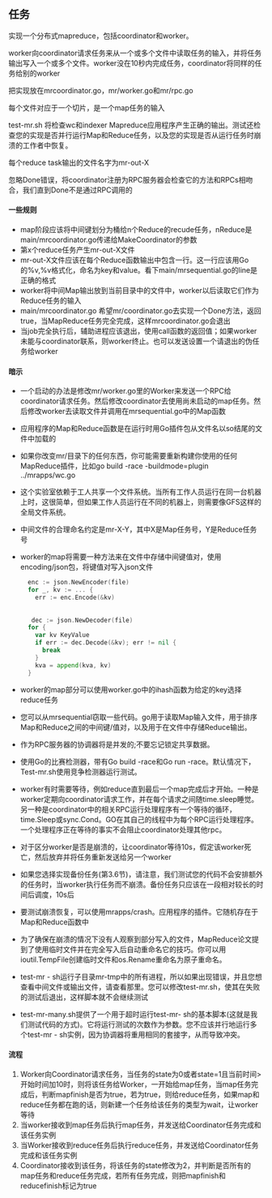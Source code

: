 ## 任务

实现一个分布式mapreduce，包括coordinator和worker。

worker向coordinator请求任务来从一个或多个文件中读取任务的输入，并将任务输出写入一个或多个文件。worker没在10秒内完成任务，coordinator将同样的任务给别的worker

把实现放在mrcoordinator.go，mr/worker.go和mr/rpc.go

每个文件对应于一个切片，是一个map任务的输入

test-mr.sh 将检查wc和indexer Mapreduce应用程序产生正确的输出。测试还检查您的实现是否并行运行Map和Reduce任务，以及您的实现是否从运行任务时崩溃的工作者中恢复。

每个reduce task输出的文件名字为mr-out-X

忽略Done错误，将coordinator注册为RPC服务器会检查它的方法和RPCs相吻合，我们直到Done不是通过RPC调用的

#### 一些规则

* map阶段应该将中间键划分为桶给n个Reduce的recude任务，nReduce是main/mrcoordinator.go传递给MakeCoordinator的参数
* 第x个reduce任务产生mr-out-X文件
* mr-out-X文件应该在每个Reduce函数输出中包含一行。这一行应该用Go的%v,%v格式化，命名为key和value。看下main/mrsequential.go的line是正确的格式
* worker将中间Map输出放到当前目录中的文件中，worker以后读取它们作为Reduce任务的输入
* main/mrcoordinator.go 希望mr/coordinator.go去实现一个Done方法，返回true，当MapReduce任务完全完成，这样mrcoordinator.go会退出
* 当job完全执行后，辅助进程应该退出，使用call函数的返回值；如果worker未能与coordinator联系，则worker终止。也可以发送设置一个请退出的伪任务给worker

#### 暗示

* 一个启动的办法是修改mr/worker.go里的Worker来发送一个RPC给coordinator请求任务。然后修改coordinator去使用尚未启动的map任务。然后修改worker去读取文件并调用在mrsequential.go中的Map函数

* 应用程序的Map和Reduce函数是在运行时用Go插件包从文件名以so结尾的文件中加载的

* 如果你改变mr/目录下的任何东西，你可能需要重新构建你使用的任何MapReduce插件，比如go build -race -buildmode=plugin ../mrapps/wc.go

* 这个实验室依赖于工人共享一个文件系统。当所有工作人员运行在同一台机器上时，这很简单，但如果工作人员运行在不同的机器上，则需要像GFS这样的全局文件系统。

* 中间文件的合理命名约定是mr-X-Y，其中X是Map任务号，Y是Reduce任务号

* worker的map将需要一种方法来在文件中存储中间键值对，使用encoding/json包，将键值对写入json文件

  ```go
    enc := json.NewEncoder(file)
    for _, kv := ... {
      err := enc.Encode(&kv)
        
    
     dec := json.NewDecoder(file)
    for {
      var kv KeyValue
      if err := dec.Decode(&kv); err != nil {
        break
      }
      kva = append(kva, kv)
    }
  ```

* worker的map部分可以使用worker.go中的ihash函数为给定的key选择reduce任务

* 您可以从mrsequential窃取一些代码。go用于读取Map输入文件，用于排序Map和Reduce之间的中间键/值对，以及用于在文件中存储Reduce输出。

* 作为RPC服务器的协调器将是并发的;不要忘记锁定共享数据。

* 使用Go的比赛检测器，带有Go build -race和Go run -race。默认情况下，Test-mr.sh使用竞争检测器运行测试。

* worker有时需要等待，例如reduce直到最后一个map完成后才开始。一种是worker定期向coordinator请求工作，并在每个请求之间随time.sleep睡觉。另一种是coordinator中的相关RPC运行处理程序有一个等待的循环，time.Sleep或sync.Cond。GO在其自己的线程中为每个RPC运行处理程序。一个处理程序正在等待的事实不会阻止coordinator处理其他rpc。

* 对于区分worker是否是崩溃的，让coordinator等待10s，假定该worker死亡，然后放弃并将任务重新发送给另一个worker

* 如果您选择实现备份任务(第3.6节)，请注意，我们测试您的代码不会安排额外的任务时，当worker执行任务而不崩溃。备份任务只应该在一段相对较长的时间后调度，10s后

* 要测试崩溃恢复，可以使用mrapps/crash。应用程序的插件。它随机存在于Map和Reduce函数中

* 为了确保在崩溃的情况下没有人观察到部分写入的文件，MapReduce论文提到了使用临时文件并在完全写入后自动重命名它的技巧。你可以用ioutil.TempFile创建临时文件和os.Rename重命名为原子重命名。

* test-mr - sh运行子目录mr-tmp中的所有进程，所以如果出现错误，并且您想查看中间文件或输出文件，请查看那里。您可以修改test-mr.sh，使其在失败的测试后退出，这样脚本就不会继续测试

* test-mr-many.sh提供了一个用于超时运行test-mr- sh的基本脚本(这就是我们测试代码的方式)。它将运行测试的次数作为参数。您不应该并行地运行多个test-mr - sh实例，因为协调器将重用相同的套接字，从而导致冲突。

#### 流程

1. Worker向Coordinator请求任务，当任务的state为0或者state=1且当前时间>开始时间加10时，则将该任务给Worker，一开始给map任务，当map任务完成后，判断mapfinish是否为true，若为true，则给reduce任务，如果map和reduce任务都在跑的话，则新建一个任务给该任务的类型为wait，让worker等待
2. 当worker接收到map任务后执行map任务，并发送给Coordinator任务完成和该任务实例
3. 当Worker接收到reduce任务后执行reduce任务，并发送给Coordinator任务完成和该任务实例
4. Coordinator接收到该任务，将该任务的state修改为2，并判断是否所有的map任务和reduce任务完成，若所有任务完成，则把mapfinish和reducefinish标记为true